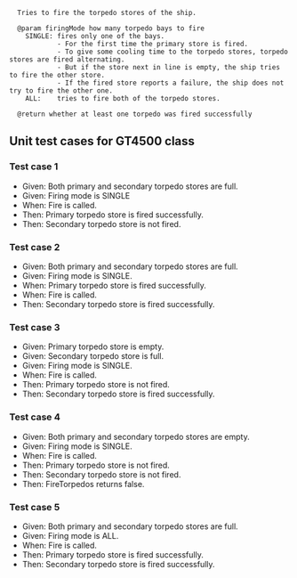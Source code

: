 
```
  Tries to fire the torpedo stores of the ship.
  
  @param firingMode how many torpedo bays to fire
  	SINGLE: fires only one of the bays.
  			- For the first time the primary store is fired.
  			- To give some cooling time to the torpedo stores, torpedo stores are fired alternating.
  			- But if the store next in line is empty, the ship tries to fire the other store.
  			- If the fired store reports a failure, the ship does not try to fire the other one.
  	ALL:	tries to fire both of the torpedo stores.
  
  @return whether at least one torpedo was fired successfully
```

## Unit test cases for GT4500 class

### Test case 1

- Given: Both primary and secondary torpedo stores are full.
- Given: Firing mode is SINGLE
- When: Fire is called.
- Then: Primary torpedo store is fired successfully.
- Then: Secondary torpedo store is not fired.

### Test case 2

- Given: Both primary and secondary torpedo stores are full.
- Given: Firing mode is SINGLE.
- When: Primary torpedo store is fired successfully.
- When: Fire is called.
- Then: Secondary torpedo store is fired successfully.


### Test case 3

- Given: Primary torpedo store is empty.
- Given: Secondary torpedo store is full.
- Given: Firing mode is SINGLE.
- When: Fire is called.
- Then: Primary torpedo store is not fired.
- Then: Secondary torpedo store is fired successfully.

### Test case 4

- Given: Both primary and secondary torpedo stores are empty.
- Given: Firing mode is SINGLE.
- When: Fire is called.
- Then: Primary torpedo store is not fired.
- Then: Secondary torpedo store is not fired.
- Then: FireTorpedos returns false.

### Test case 5

- Given: Both primary and secondary torpedo stores are full.
- Given: Firing mode is ALL.
- When: Fire is called.
- Then: Primary torpedo store is fired successfully.
- Then: Secondary torpedo store is fired successfully.